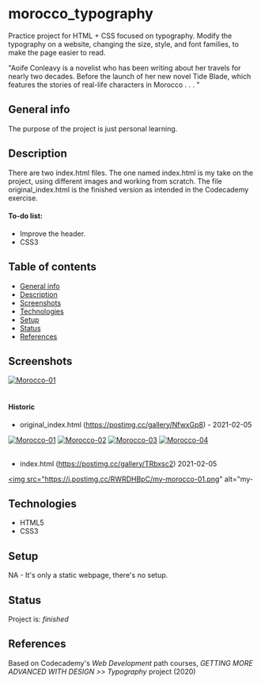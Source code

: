 # morocco_typography

Practice project for HTML + CSS focused on typography. Modify the typography on a website, changing the size, style, and font families, to make the page easier to read. 

"Aoife Conleavy is a novelist who has been writing about her travels for nearly two decades. Before the launch of her new novel Tide Blade, which features the stories of real-life characters in Morocco . . . "


## General info
The purpose of the project is just personal learning.

## Description
There are two index.html files. The one named index.html is my take on the project, using different images and working from scratch. The file original_index.html is the finished version as intended in the Codecademy exercise.

#### To-do list:
* Improve the header.
* CSS3

## Table of contents
* [General info](#general-info)
* [Description](#description)
* [Screenshots](#screenshots)
* [Technologies](#technologies)
* [Setup](#setup)
* [Status](#status)
* [References](#references)


## Screenshots
<a href="https://postimg.cc/FdJd2h2h" target="_blank"><img src="https://i.postimg.cc/cHFRtHht/Morocco-01.png" alt="Morocco-01"/></a><br/><br/>

#### Historic

* original_index.html (https://postimg.cc/gallery/NfwxGp8) - 2021-02-05

<a href="https://postimg.cc/FdJd2h2h" target="_blank"><img src="https://i.postimg.cc/FdJd2h2h/Morocco-01.png" alt="Morocco-01"/></a> <a href="https://postimg.cc/MXVf5K7D" target="_blank"><img src="https://i.postimg.cc/MXVf5K7D/Morocco-02.png" alt="Morocco-02"/></a> <a href="https://postimg.cc/RJ56mjBK" target="_blank"><img src="https://i.postimg.cc/RJ56mjBK/Morocco-03.png" alt="Morocco-03"/></a> <a href="https://postimg.cc/ctRKLXxj" target="_blank"><img src="https://i.postimg.cc/ctRKLXxj/Morocco-04.png" alt="Morocco-04"/></a><br/><br/>

* index.html (https://postimg.cc/gallery/TRbxsc2) 2021-02-05

<a href="https://postimg.cc/RWRDHBpC" target="_blank"><img src="https://i.postimg.cc/RWRDHBpC/my-morocco-01.png" alt="my-

## Technologies
* HTML5
* CSS3

## Setup
NA - It's only a static webpage, there's no setup.

## Status
Project is:  _finished_

## References
Based on Codecademy's _Web Development_ path courses, _GETTING MORE ADVANCED WITH DESIGN >> Typography_ project (2020)
